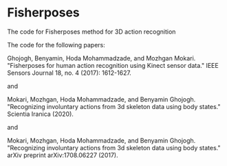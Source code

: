 # Fisherposes
The code for Fisherposes method for 3D action recognition

The code for the following papers:

Ghojogh, Benyamin, Hoda Mohammadzade, and Mozhgan Mokari. "Fisherposes for human action recognition using Kinect sensor data." IEEE Sensors Journal 18, no. 4 (2017): 1612-1627.

and

Mokari, Mozhgan, Hoda Mohammadzade, and Benyamin Ghojogh. "Recognizing involuntary actions from 3d skeleton data using body states." Scientia Iranica (2020).

and

Mokari, Mozhgan, Hoda Mohammadzade, and Benyamin Ghojogh. "Recognizing involuntary actions from 3d skeleton data using body states." arXiv preprint arXiv:1708.06227 (2017).
